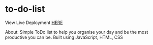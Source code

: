 # to-do-list

View Live Deployment [HERE](campbell-15.github.io/to-do-list/)

About:
Simple ToDo list to help you organise your day and be the most productive you can be. Built using JavaScript, HTML, CSS
